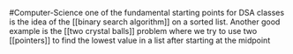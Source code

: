 #Computer-Science 
one of the fundamental starting points for DSA classes is the idea of the [[binary search algorithm]] on a sorted list. Another good example is the [[two crystal balls]] problem where we try to use two [[pointers]] to find the lowest value in a list after starting at the midpoint
